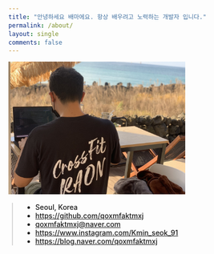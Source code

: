 ```yaml
---
title: "안녕하세요 배마에요. 항상 배우려고 노력하는 개발자 입니다."
permalink: /about/
layout: single
comments: false
---
```


<div>
    <img src="/assets/images/jeju_kms.jpg" alt="about_meee" width="70%" min-width="700px" itemprop="image">
</div>

<div style="border-left: 2px solid rgba(199, 198, 198, 0.7); margin: 0.5em 0 0 0.5em; padding-left: 1.5em; font-weight: 500;">
    <ul class="author__urls social-icons">
        <li itemprop="homeLocation" itemscope itemtype="https://schema.org/Place">
          <i class="fas fa-fw fa-map-marker-alt" aria-hidden="true"></i> <span itemprop="name">  Seoul, Korea</span>
        </li>
        <li>
          <a href="https://github.com/qoxmfaktmxj" itemprop="sameAs" rel="nofollow noopener noreferrer">
            <i class="fab fa-fw fa-github" aria-hidden="true"></i><span class="label">  https://github.com/qoxmfaktmxj</span>
          </a>
        </li>
        <li>
          <a href="mailto:qoxmfaktmxj@naver.com">
            <meta itemprop="email" content="qoxmfaktmxj@naver.com" />
            <i class="fas fa-fw fa-envelope-square" aria-hidden="true"></i><span class="label">  qoxmfaktmxj@naver.com</span>
          </a>
        </li>
        <li>
          <a href="https://www.instagram.com/Kmin_seok_91" itemprop="sameAs" rel="nofollow noopener noreferrer">
            <i class="fab fa-fw fa-instagram" aria-hidden="true"></i><span class="label">  https://www.instagram.com/Kmin_seok_91</span>
          </a>
        </li>
        <li>
          <a href="https://blog.naver.com/qoxmfaktmxj" itemprop="sameAs" rel="nofollow noopener noreferrer">
            <i class="fas fa-fw fa-link" aria-hidden="true"></i><span class="label">  https://blog.naver.com/qoxmfaktmxj</span>
          </a>
        </li>
    </ul>
  </div>

